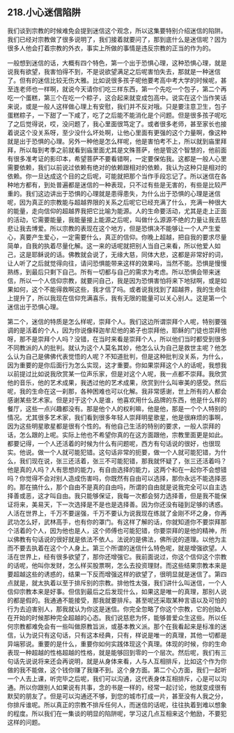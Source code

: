 ## 218.小心迷信陷阱
我们谈到宗教的时候难免会提到迷信这个观念，所以这集要特别介绍迷信的陷阱。我们已经对宗教做了很多说明了，我们接着就要问了，那到底什么是迷信呢？因为很多人他会打着宗教的外衣，事实上所做的事情是违反宗教的正当的作为的。


一般想到迷信的话，大概有四个特色，第一个出于恐惧心理，这种恐惧心理，就是说我有欲望，我害怕得不到，不是说欲望满足之后呢害怕失去，那就是一种迷信了。但有的迷信比较无伤大雅。比如说很多孩子呢他要考高中考大学的时候呢，甚至连老师也一样啊，就说今天请你们吃三样东西，第一个先吃一个包子，第二个再吃一个蛋糕，第三个在吃一个粽子，这合起来就变成包高中。说实在这个当作笑话来说，或是一般人这样做心理上有安慰，我们并不反对哦。只是要注意卫生，包子蛋糕粽子，一下甜了一下咸了，吃了之后能不能消化是个问题。但是很多孩子呢吃了之后觉得说，哎，没问题了，我心里面很笃定了。或者很多老师，甚至家长也接着说这个没关系呀，至少没什么坏处啊，让他心里面有更强的这个力量啊，像这种就是出于恐惧的心理。另外一种他是怎么样呢，他是害怕考不上，所以就到庙里拜拜，所以每到考季之前就看到庙里面尤其是文殊菩萨，他是管这个智慧的，他前面有很多准考证的影印本，希望菩萨不要看错啊，一定要保佑我。这都是一般人心里需要依赖，我们以前说过依赖有绝对的依赖跟相对的依赖，我认为这种只是相对的依赖。你一旦达成这个目的之后呢，可能就把那个当作手段忘记了。所以迷信在各种地方都有，到处普遍都是迷信的一种表现，只不过有些是无害的，有些是比较严重的。我们这边讲出于恐惧的心理就是患得患失，为什么出于恐惧的心理是迷信呢，因为真正的宗教能与超越界限的关系之后呢它已经充满了什么，充满一种很大的能量，走向信仰的超越界我把它比喻为能源。人的生命要活动，尤其是走上正面的活动，它需要能量，我能量接上能源之后呢，叫做什么源源不绝的力量让我去慈悲让我去博爱。所以宗教的表现在这个地方，但是恐惧决不能够让一个人产生爱心，真要产生爱心，一定需要什么，真正的信仰。你晚上超越，把自我的要求尽量简单，自我的执着尽量化解。这一来的话呢就把别人当自己来看，所以他爱人如己，这是耶稣说的话。佛教就会说了，无缘大慈，同体大悲，这都是非常好的词，让人听了之后就觉得向往，请问恐惧能带来这样的效果吗，当然不能。恐惧是慢慢熟练，到最后只剩下自己。所有一切都与自己的需求为考虑。所以恐惧会带来迷信，所以一个人信仰宗教，就要问自己，我是因为恐惧害怕将来下地狱啊，或是如果如何，这个不能得救啊这些，我才信了吗。或者说我找到了超越界，我的生命往上提升了，所以我现在信仰充满喜乐，我有无限的能量可以关心别人。这是第一个迷信出于恐惧心理。


第二个，迷信的特质是怎么样呢，崇拜个人。我们这边所谓崇拜个人呢，特别要强调的是活着的个人，因为你说像释迦牟尼他的弟子也崇拜他，耶稣的门徒也崇拜他呀，那不是崇拜个人吗？没错，在当时来看是崇拜个人，所以他们当时都受到很多不同教派的人的批判。就认为这个人莫名其妙，他怎么认为自己是救世主呢？他怎么认为自己是佛佛代表觉悟的人呢？不知道批判，但是这种批判没关系，为什么，因为重要的是你后面行为怎么实现，这才重要。你如果崇拜这个人的话呢，我想我以前提过比如说我欣赏某一位声乐家，但是对这个人呢，我一点都不崇拜。我欣赏他的音乐，他的艺术成果，我透过他的艺术成果，欣赏到什么叫审美的感受。然后呢，我的生命在这一刹那，各种困难也可以化解。我非常感谢，世上所有的人都会感谢某些艺术家。但是对于这个人是谁，他喜欢用什么品牌的东西，他是什么样的餐厅，这些一点兴趣都没有。那是他个人的权利嘛，他是他，那是一个个人特别的情况。尤其很多艺术家，我们看到很多年轻人崇拜明星歌星，他是很麻烦的事啊，因为这些明星歌星都是很有个性的。有他自己生活的特别的要求，一般人崇拜的话，怎么跟的上呢。实际上他也不希望你真的在这方面跟他，宗教里面更是如此。都要记得，一个人还活着的时候为什么有问题呢，西方有句话说的很好，也很现实。他说。做一个人就可能犯错。这句话非常的扼要，做一个人就可能犯错，为什么，我们现在说，张三还活着，张三不可能犯错，那我就怀疑了，张三还活着吗？他是真的人吗？人有思想的能力，有自由选择的能力，这两个和在一起你不会想错吗？你觉得不会对别人造成伤害吗，你既然有自由可以选择，那你永远不能选择恶的。那在搞什么，那个自由不是真的自由吗，所谓的自由就是说我完全可以自主选择善或恶，这才叫自由。我只能够保证，我每一次都会努力选择善，但是我不能保证将来，美易天，下一次选择是不是也是选择善。因为你还没有碰到足够的诱惑。人活在世界上，千万不要逞强，千万不要认为说我现在练就了金刚不坏之身，你再武功怎么好，武林高手，也有你的罩门。有这样了解的话，你就知道你不要崇拜那个活着的个人，因为他也是人，这个师傅也可能犯错，你要崇拜的是他的精神，所以佛教有句话说的很好就是依法不依人。法说的是佛法，佛所说的道理。以他为主而不要去执着在这个个人身上。第三个所谓的迷信什么特色呢，就是增强欲望。人活在世界上，经有很多欲望了，那你还增强它。我前面说过，你这个信仰这个宗教的话呢，他叫你发财，怎么样买股票啊，怎么去投资理财。而这些结果宗教本来是要超越这些的诱惑的，结果一下反而增强这样的欲望了，很明显就是迷信了。第四点就是，就太执着以至于排斥别的宗教。排他性太强，我们讲什么叫迷信，一个人信仰宗教本来是好事。但信到最后之后发现什么，如果这是唯一的真理，那别人说的都是假的。我通通不能接受，那我就要排斥。甚至呢还采取某种言语以及可怕的行为去迫害别人，那我就认为你这是迷信。你完全忽略了你这个宗教，它的创始人在开始的时候那种完全超越的心态。我们说慈悲为怀，能够普爱众生这些。所以任何宗教都难免会有一些叫做原教旨派，或基本教义派。那个在我看起来是标准的迷信，认为说只有这句话，只有这本经典，只有，样说是唯一的真理，其他一切都是异端邪说。重要的是什么，重要你如何实践体现这个真理。体现的时候，你的生命表现一种超越的性格超越的性格，就是能够回到零的一个层次。然后呢，我们有三句话先说说将来还会再说明，就是从身体来看，人与人互相排斥，比如这个作为你做的我不能做，这个钱你赚了我赚不到。这个身方面。第二个心方面，我们一起听一个人去上课，听完毕之后呢，我们可以沟通，这代表身体互相排斥，心是可以沟通。所以你跟别人如果说有共事，念的书是一样的，经常一起讨论，他就变成很有默契的朋友了。但是可以沟通还不够，到您的城市打成一片，甚至没有人我之分，你排斥谁呢。所以真正的宗教不排斥任何人，而迷信的话呢，往往执着到难以想象的程度。所以我们在一集谈的明显的陷阱呢，学习这几点互相来这个勉励，不要犯这样的问题。

